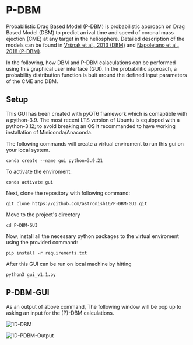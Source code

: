 # P-DBM
Probabilistic Drag Based Model (P-DBM) is probabilistic approach on Drag Based Model (DBM) to predict arrival time and speed of coronal mass ejection (CME) at any target in the heliosphere.
Detailed description of the models can be found in [Vršnak et al., 2013 (DBM)](https://doi.org/10.1007/s11207-012-0035-4) and [Napoletano et al., 2018 (P-DBM)](https://doi.org/10.1051/swsc/2018003).

In the following, how DBM and P-DBM calaculations can be performed using this graphical user interface (GUI). In the probabilitic approach, a probability distribution function is buit around the defined input parameters of the CME and DBM.  

## Setup
This GUI has been created with pyQT6 framework which is comaptible with a python-3.9.
The most recent LTS version of Ubuntu is equipped with a python-3.12; to avoid breaking an OS it recommanded to have working installation of Miniconda/Anaconda.

The following commands will create a virtual enviroment to run this gui on your local system.
```
conda create --name gui python=3.9.21
```
To activate the enviroment:
```
conda activate gui
```
Next, clone the repository with following command:
```
git clone https://github.com/astronish16/P-DBM-GUI.git
```
Move to the project's directory
```
cd P-DBM-GUI
```
Now, install all the necessary python packages to the virtual enviroment using the provided command:
```
pip install -r requirements.txt
```

After this GUI can be run on local machine by hitting
```
python3 gui_v1.1.py
```

## P-DBM-GUI
As an output of above command, The following window will be pop up to asking an input for the (P)-DBM calculations.

![1D-DBM](https://github.com/user-attachments/assets/ac88ec5d-fae3-43f4-92ff-872630c1b6f4)

![1D-PDBM-Output](https://github.com/user-attachments/assets/44e7f3fe-341d-4dbf-bc59-cc3cc52b1733)
